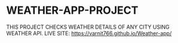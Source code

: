 # WEATHER-APP-PROJECT
THIS PROJECT CHECKS WEATHER DETAILS OF ANY CITY USING WEATHER API.
LIVE SITE:
https://varnit766.github.io/Weather-app/
